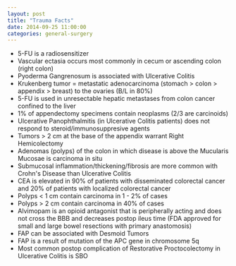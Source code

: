 ```yaml
---
layout: post
title: "Trauma Facts"
date: 2014-09-25 11:00:00
categories: general-surgery
---
```


* 5-FU is a radiosensitizer
* Vascular ectasia occurs most commonly in cecum or ascending colon (right colon)
* Pyoderma Gangrenosum is associated with Ulcerative Colitis
* Krukenberg tumor = metastatic adenocarcinoma (stomach > colon > appendix > breast) to the ovaries (B/L in 80%)
* 5-FU is used in unresectable hepatic metastases from colon cancer confined to the liver
* 1% of appendectomy specimens contain neoplasms (2/3 are carcinoids)
* Ulcerative Panophthalmitis (in Ulcerative Colitis patients) does not respond to steroid/immunosuppresive agents
* Tumors &gt; 2 cm at the base of the appendix warrant Right Hemicolectomy
* Adenomas (polyps) of the colon in which disease is above the Mucularis Mucosae is carcinoma in situ
* Submucosal inflammation/thickening/fibrosis are more common with Crohn\'s Disease than Ulcerative Colitis
* CEA is elevated in 90% of patients with disseminated colorectal cancer and 20% of patients with localized colorectal cancer
* Polyps &lt; 1 cm contain carcinoma in 1 - 2% of cases
* Polyps &gt; 2 cm contain carcinoma in 40% of cases
* Alvimopam is an opioid antagonist that is peripherally acting and does not cross the BBB and decreases postop ileus time (FDA approved for small and large bowel resections with primary anastomosis)
* FAP can be associated with Desmoid Tumors
* FAP is a result of mutation of the APC gene in chromosome 5q
* Most common postop complication of Restorative Proctocolectomy in Ulcerative Colitis is SBO